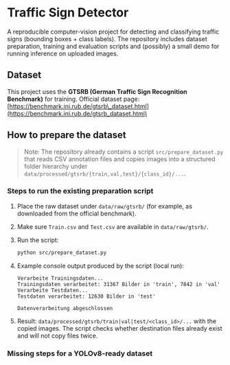 # Traffic Sign Detector

A reproducible computer-vision project for detecting and classifying traffic signs (bounding boxes + class labels). The repository includes dataset preparation, training and evaluation scripts and (possibly) a small demo for running inference on uploaded images.

## Dataset

This project uses the **GTSRB (German Traffic Sign Recognition Benchmark)** for training.
Official dataset page: [https://benchmark.ini.rub.de/gtsrb\_dataset.html](https://benchmark.ini.rub.de/gtsrb_dataset.html)

## How to prepare the dataset

> Note: The repository already contains a script `src/prepare_dataset.py` that reads CSV annotation files and copies images into a structured folder hierarchy under `data/processed/gtsrb/{train,val,test}/{class_id}/...`.

### Steps to run the existing preparation script

1. Place the raw dataset under `data/raw/gtsrb/` (for example, as downloaded from the official benchmark).
2. Make sure `Train.csv` and `Test.csv` are available in `data/raw/gtsrb/`.
3. Run the script:

   ```bash
   python src/prepare_dataset.py
   ```
4. Example console output produced by the script (local run):

   ```text
   Verarbeite Trainingsdaten...
   Trainingsdaten verarbeitet: 31367 Bilder in 'train', 7842 in 'val'
   Verarbeite Testdaten...
   Testdaten verarbeitet: 12630 Bilder in 'test'

   Datenverarbeitung abgeschlossen
   ```
5. Result: `data/processed/gtsrb/train|val|test/<class_id>/...` with the copied images. The script checks whether destination files already exist and will not copy files twice.

### Missing steps for a YOLOv8-ready dataset
